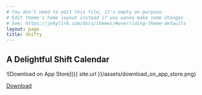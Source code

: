 ```yaml
---
# You don't need to edit this file, it's empty on purpose.
# Edit theme's home layout instead if you wanna make some changes
# See: https://jekyllrb.com/docs/themes/#overriding-theme-defaults
layout: page
title: Shifty
---
```


## A Delightful Shift Calendar

![Download on App Store]({{ site.url }}/assets/download_on_app_store.png)

[Download](https://itunes.apple.com/us/app/apple-store/id718617321?mt=8)
